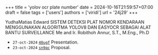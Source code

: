 +++
title = 'yolov ocr plate number'
date = 2024-10-16T21:59:57+07:00
draft = false
tags = ['users']
authors = ['viridi']
url = '24j29'
+++



YudhaMatias Edward
SISTEM DETEKSI PLAT NOMOR KENDARAAN MENGGUNAKAN ALGORITMA YOLOV8 DAN EASYOCR SEBAGAI ALAT BANTU SURVEILLANCE
Me and Ir. Robithoh Annur, S.T., M.Eng., Ph.D


+ `27-oct-2024` [`48ugf`](https://osf.io/48ugf) Presentation.
+ `23-oct-2024` [`sn9qc`](https://osf.io/sn9qc) Proposal.